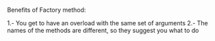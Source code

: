 Benefits of Factory method:

1.- You get to have an overload with the same set of arguments
2.- The names of the methods are different, so they suggest you what to do